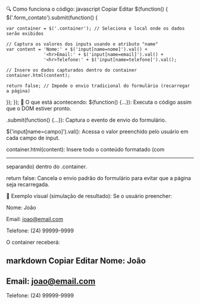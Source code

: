 🔍 Como funciona o código:
javascript
Copiar
Editar
$(function() {
  $('.form_contato').submit(function() {
    
    var container = $('.container'); // Seleciona o local onde os dados serão exibidos

    // Captura os valores dos inputs usando o atributo "name"
    var content = 'Nome:' + $('input[name=nome]').val() + 
                  '<hr>Email:' + $('input[name=email]').val() + 
                  '<hr>Telefone:' + $('input[name=telefone]').val();

    // Insere os dados capturados dentro do container
    container.html(content);

    return false; // Impede o envio tradicional do formulário (recarregar a página)
  });
});
🧠 O que está acontecendo:
$(function() {...}): Executa o código assim que o DOM estiver pronto.

.submit(function() {...}): Captura o evento de envio do formulário.

$('input[name=campo]').val(): Acessa o valor preenchido pelo usuário em cada campo de input.

container.html(content): Insere todo o conteúdo formatado (com <hr> separando) dentro do .container.

return false: Cancela o envio padrão do formulário para evitar que a página seja recarregada.

🧪 Exemplo visual (simulação de resultado):
Se o usuário preencher:

Nome: João

Email: joao@email.com

Telefone: (24) 99999-9999

O container receberá:

markdown
Copiar
Editar
Nome: João
-----------------------
Email: joao@email.com
-----------------------
Telefone: (24) 99999-9999
